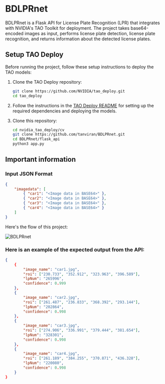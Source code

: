 # BDLPRnet

BDLPRnet is a Flask API for License Plate Recognition (LPR) that integrates with NVIDIA's TAO Toolkit for deployment. The project takes base64-encoded images as input, performs license plate detection, license plate recognition, and returns information about the detected license plates.

## Setup TAO Deploy

Before running the project, follow these setup instructions to deploy the TAO models:

1. Clone the TAO Deploy repository:

    ```bash
    git clone https://github.com/NVIDIA/tao_deploy.git
    cd tao_deploy
    ```

2. Follow the instructions in the [TAO Deploy README](https://github.com/NVIDIA/tao_deploy) for setting up the required dependencies and deploying the models.
3. Clone this repository:
    ```bash
    cd nvidia_tao_deploy/cv
    git clone https://github.com/tanviran/BDLPRnet.git
    cd BDLPRnet/flask_api
    python3 app.py
    ```
  

## Important information 

### Input JSON Format

```json
{
    "imagedata": [
        { "car1": "<Image data in BASE64>" },
        { "car2": "<Image data in BASE64>" },
        { "car3": "<Image data in BASE64>" },
        { "car4": "<Image data in BASE64>" }
    ]
}
```
Here's the flow of this project:

![BDLPRnet ](https://github.com/tanviran/BDLPRnet/assets/97601593/c34cd5c0-eaff-4167-80f5-a4fb82736126)



### Here is an example of the expected output from the API:
```json
{
    {
        "image_name": "car1.jpg",
        "roi": ["230.733", "352.912", "323.963", "396.589"],
        "lpNum": "265996",
        "confidence": 0.999
    },
    {
        "image_name": "car2.jpg",
        "roi": ["261.487", "236.833", "368.392", "293.144"],
        "lpNum": "202864",
        "confidence": 0.998
    },
    {
        "image_name": "car3.jpg",
        "roi": ["274.906", "336.991", "379.444", "381.654"],
        "lpNum": "328301",
        "confidence": 0.998
    },
    {
        "image_name": "car4.jpg",
        "roi": ["261.189", "384.255", "370.871", "436.328"],
        "lpNum": "220080",
        "confidence": 0.998
    }
}
```
